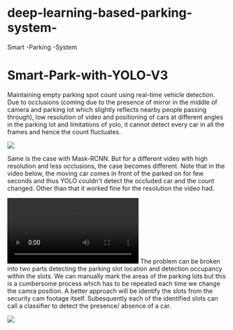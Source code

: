 # deep-learning-based-parking-system-
Smart -Parking -System
# Smart-Park-with-YOLO-V3
Maintaining empty parking spot count using real-time vehicle detection. 
Due to occlusions (coming due to the presence of mirror in the middle of camera and parking lot which slightly reflects nearby people passing through), low resolution of video and positioning of cars at different angles in the parking lot and limitations of yolo, it cannot detect every car in all the frames and hence the count fluctuates.

![](yolo_output.gif)

Same is the case with Mask-RCNN. But for a different video with high resolution and less occlusions, the case becomes different. Note that in the video below, the moving car comes in front of the parked on for few seconds and thus YOLO couldn't detect the occluded car and the count changed. Other than that it worked fine for the resolution the video had. 

![](aa.mp4)
The problem can be broken into two parts detecting the parking slot location and detection occupancy within the slots. We can manually mark the areas of the parking lots but this is a cumbersome process which has to be repeated each time we change the camra position. A better approach will be identify the slots from the security cam footage itself. Subesquently each of the identified slots can call a classifier to detect the presence/  absence of a car.

![](aaaa.gif)
